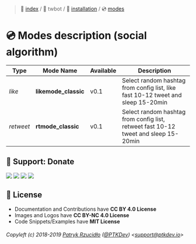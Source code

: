> 📌 [index](../../../README.md) / 🐣 twbot / 💾 [installation](../../installation/README.md) / 💿 [modes](README.md)

# 💿 Modes description (social algorithm)

Type | Mode Name | Available | Description
--- | --- | --- | ---
*like* | **likemode_classic** | v0.1 | Select random hashtag from config list, like fast 10-12 tweet and sleep 15-20min
*retweet* | **rtmode_classic** | v0.1 | Select random hashtag from config list, retweet fast 10-12 tweet and sleep 15-20min


## 🎁 Support: Donate
[![](https://img.shields.io/badge/donate-paypal-005EA6.svg)](http://paypal.ptkdev.io) [![](https://img.shields.io/badge/donate-patreon-F87668.svg)](http://patreon.ptkdev.io) [![](https://img.shields.io/badge/donate-opencollective-5DA4F9.svg)](http://opencollective.ptkdev.io) [![](https://img.shields.io/badge/buy%20me-coffee-4B788C.svg)](http://coffee.ptkdev.io)

## 💫 License
* Documentation and Contributions have **CC BY 4.0 License**
* Images and Logos have **CC BY-NC 4.0 License**
* Code Snippets/Examples have **MIT License**

###### Copyleft (c) 2018-2019 [Patryk Rzucidło](https://ptk.dev) ([@PTKDev](https://twitter.com/ptkdev)) <[support@ptkdev.io](mailto:support@ptkdev.io)>